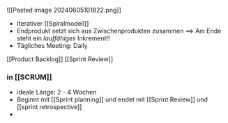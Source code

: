 ![[Pasted image 20240605101822.png]]

- Iterativer [[Spiralmodell]]
- Endprodukt setzt sich aus Zwischenprodukten zusammen
	==> Am Ende steht ein _lauffähiges_ Inkrement!!
- Tägliches Meeting: Daily

[[Product Backlog]]
[[Sprint Review]]



### in [[SCRUM]]
- ideale Länge: 2 - 4 Wochen
- Beginnt mit [[Sprint planning]] und endet mit [[Sprint Review]] und [[sprint retrospective]]
- 
